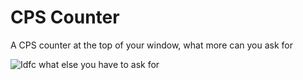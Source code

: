# CPS Counter

A CPS counter at the top of your window, what more can you ask for

![Idfc what else you have to ask for](https://i.vgy.me/WntsNl.png)
